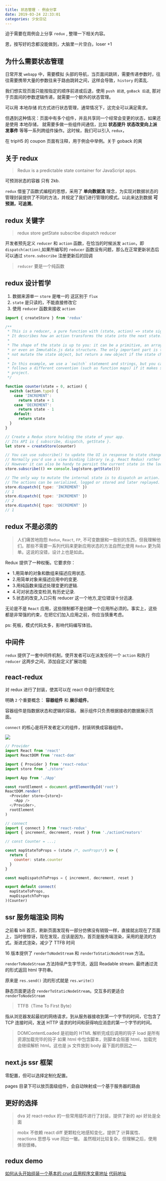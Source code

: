 ```yaml
---
title: 状态管理 - 例会分享
date: 2019-03-24 22:33:01
categories: 少女日记
---
```


迫于需要在周例会上分享 `redux` , 整理一下相关内容。

恩，按写好的念都没能做到，大脑里一片空白，loser +1

<!--more-->

## 为什么需要状态管理

日常开发 `webapp` 中，需要模拟 头部的导航，当页面间跳转，需要传递参数时，往往需要携带大量的参数往来于路由跳转之间，这样会导致，`history` 的紊乱.

我们想实现页面只能按指定的顺序前进或后退，使用 `push 前进`, `goBack 后退`, 那对于页面间的参数逻辑传递，就需要一个额外的状态管理。

可以用 本地存储 的方式进行状态管理，通常情况下，这完全可以满足需求。

但遇到这种情况：页面中有多个组件，并且共享同一个经常会变更的状态，如果还是使用 本地存储， 就需要多做一些组件间通信，比如 **状态提升** **状态改变向上派发事件** 等等一系列跨组件操作。这时候，我们可以引入 `redux`，

在 tripH5 的 coupon 页面有注释，用于例会中举例。关于 goback 的爽

## 关于 redux

> Redux is a predictable state container for JavaScript apps.

可预测状态的容器 只有 2kb.

`redux` 借鉴了函数式编程的思想，采用了 **单向数据流** 理念，为实现对数据状态的管理封装提供了不同的方法，并规定了我们进行管理的模式。以此来达到数据 **可预测，可追溯**。

## redux 关键字

> redux store getState subscribe dispatch reducer

开发者预先定义 `reducer` 和 `action` 函数，在恰当的时候派发 `action`，即 `dispatch(action)`,如果所编写的 `reducer` 函数没有问题，那么在正常更新状态后可以通过 `store.subscribe` 注册更新后的回调

> `reducer` 要是一个纯函数

## redux 设计哲学

1. 数据来源单一 `store` 是唯一的 这区别于 `flux`
2. `state` 是只读的，不能直接修改它
3. 使用 `reducer` 函数来接收 `action`

```js
import { createStore } from 'redux'

/**
 * This is a reducer, a pure function with (state, action) => state signature.
 * It describes how an action transforms the state into the next state.
 *
 * The shape of the state is up to you: it can be a primitive, an array, an object,
 * or even an Immutable.js data structure. The only important part is that you should
 * not mutate the state object, but return a new object if the state changes.
 *
 * In this example, we use a `switch` statement and strings, but you can use a helper that
 * follows a different convention (such as function maps) if it makes sense for your
 * project.
 */

function counter(state = 0, action) {
  switch (action.type) {
    case 'INCREMENT':
      return state + 1
    case 'DECREMENT':
      return state - 1
    default:
      return state
  }
}

// Create a Redux store holding the state of your app.
// Its API is { subscribe, dispatch, getState }.
let store = createStore(counter)

// You can use subscribe() to update the UI in response to state changes.
// Normally you'd use a view binding library (e.g. React Redux) rather than subscribe() directly.
// However it can also be handy to persist the current state in the localStorage.
store.subscribe(() => console.log(store.getState()))

// The only way to mutate the internal state is to dispatch an action.
// The actions can be serialized, logged or stored and later replayed.
store.dispatch({ type: 'INCREMENT' })
// 1
store.dispatch({ type: 'INCREMENT' })
// 2
store.dispatch({ type: 'DECREMENT' })
// 1
```

## redux 不是必须的

> 人们痛苦地抱怨 `Redux`, `React`, `FP`, 不可变数据和一些别的东西，但我理解他们。那些不需要一系列代码来更新应用状态的方法自然比使用 `Redux` 更为简单。这说的没错，设计上也是如此。

Redux 提供了一种权衡。它要求你：

- 1.用简单的对象和数组来描述应用状态.
- 2.用简单对象来描述应用中的变更.
- 3.用纯函数来描述处理变更的逻辑.
- 4.可对状态改变检测,有历史记录.
- 5.状态的改变,入口只有 reducer 这一个地方,定位错误十分迅速.

无论是不是 `React` 应用，这些限制都不是创建一个应用所必须的。事实上，这些都是非常强的约束，在把它们加入应用之前，你应当慎重考虑。

ps: 死板，模式代码太多，影响代码编写体验。

## 中间件

`redux` 提供了一套中间件机制，使开发者可以在派发任何一个 `action` 和执行 `reducer` 这两步之间，添加自定义扩展功能

## react-redux

对 redux 进行了封装，使其可以在 react 中自行感知变化

明确 `2` 个重要概念： **容器组件** 和 **展示组件**。

容器组件是指数据状态和逻辑的容器。 展示组件只负责根据接收的数据展示页面。

`connect` 的核心是将开发者定义的组件，封装转换成容器组件。

![](/images/redux图解.png)

```js
// Provider
import React from 'react'
import ReactDOM from 'react-dom'

import { Provider } from 'react-redux'
import store from './store'

import App from './App'

const rootElement = document.getElementById('root')
ReactDOM.render(
  <Provider store={store}>
    <App />
  </Provider>,
  rootElement
)

// connect
import { connect } from 'react-redux'
import { increment, decrement, reset } from './actionCreators'

// const Counter = ...;

const mapStateToProps = (state /*, ownProps*/) => {
  return {
    counter: state.counter
  }
}

const mapDispatchToProps = { increment, decrement, reset }

export default connect(
  mapStateToProps,
  mapDispatchToProps
)(Counter)
```

## ssr 服务端渲染 同构

之前看 bili 首页，刷新页面发现有一部分仿佛没有销毁一样，直接就出现在了页面上，当时很惊讶，现在发现，应该是因为，首页是服务端渲染，采用的是流的方式。渐进式渲染，减少了 TTFB 时间

16 版本提供了 `renderToNodeStream` 和 `renderToStaticNodeStream` 方法。

`renderToNodeStream` 方法持续产生字节流，返回 Readable stream. 最终通过流的形式返回 html 字符串。

原来是 `res.send()` 流的形式就是 `res.write()`

静态页面更适合 `renderToStaticNodeStream`。交互多的更适合 `renderToNodeStream`

> TTFB（Time To First Byte）

指从浏览器发起最初的网络请求，到从服务器接收到第一个字节的时间，它包含了 TCP 连接时间，发送 HTTP 请求的时间和获得响应消息的第一个字节的时间。

> DOMContentLoaded 是初始的 HTML 解析完成后调用的钩子 load 是所有资源加载完毕的钩子
> 如果 html 中包含脚本，则脚本会阻塞 html，加载完会继续解析 html。这也是 js 文件放到 body 最下面的原因之一

## next.js ssr 框架

零配置，但可以选择定制化配置。

pages 目录下可以放页面级组件，会自动映射成一个基于服务器的路由

## 更好的选择

> dva
> 对 react-redux 的一些常用插件进行了封装，提供了新的 api 好处是全面

> mobx
> 不依赖 react diff 更颗粒化地感知变化，提供了 计算属性、reactions 思想与 vue 同出一辙。
> 虽然相对比较复杂，但理解之后，使用体验很棒。

## redux demo

[如何从头开始组装一个基本的 crud 应用程序文章地址](https://www.thegreatcodeadventure.com/building-a-simple-crud-app-with-react-redux-part-1/)
[代码地址](https://github.com/SophieDeBenedetto/catbook-redux/tree/blog-post)
